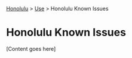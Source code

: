 <a href="../overview.md">Honolulu</a> > <a href="../overview.md">Use</a> > Honolulu Known Issues

# Honolulu Known Issues

[Content goes here]
